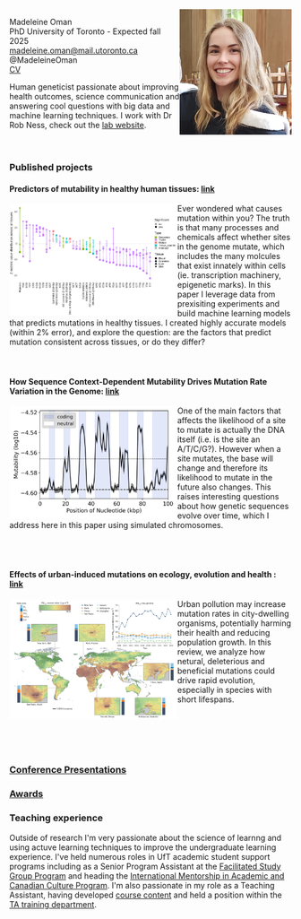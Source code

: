 
<img align="right" src="portrait.jpg" width="200">

Madeleine Oman \
PhD University of Toronto - Expected fall 2025 \
madeleine.oman@mail.utoronto.ca\
@MadeleineOman\
[CV](Madeleine_Oman_CV.pdf) 

Human geneticist passionate about improving health outcomes, science communication and answering cool questions with big data and machine learning techniques. I work with Dr Rob Ness, check out the [lab website](https://ness.bio/). 
<br />
<br />
<br />


### Published projects 

#### Predictors of mutability in healthy human tissues:  [link](https://academic.oup.com/genetics/article/229/3/iyae215/8015402?login=true) 
<img align="left" src="coefViolinPlot_all_tStatDev_equiv_toLowest_fullData_onlySign.png" width="300">
Ever wondered what causes mutation within you? The truth is that many processes and chemicals affect whether sites in the genome mutate, which includes the many molcules that exist innately within cells  (ie. transcription machinery, epigenetic marks). In this paper I leverage data from prexisiting experiments and build machine learning models that predicts mutations in healthy tissues. I created highly accurate models (within 2% error), and explore the question: are the factors that predict mutation consistent across tissues, or do they differ? 
<br />
<br />
<br />

#### How Sequence Context-Dependent Mutability Drives Mutation Rate Variation in the Genome:   [link](https://academic.oup.com/genetics/article-lookup/doi/10.1093/genetics/iyae215)
<img align="left" src="Sliding_2022_01_10_14_23_16_Finalized_avCodingNonCoding_log10_200000_highres_PosterSMBE.jpg" width="300">
One of the main factors that affects the likelihood of a site to mutate is actually the DNA itself (i.e. is the site an A/T/C/G?). However when a site mutates, the base will change and therefore its likelihood to mutate in the future also changes. This raises interesting questions about how genetic sequences evolve over time, which I address here in this paper using simulated chromosomes. 
<br />
<br />
<br />
<br />

#### Effects of urban-induced mutations on ecology, evolution and health : [link](https://www.nature.com/articles/s41559-024-02401-z)
<img align="left" src="urbanMutantFigure.png" width="300">
Urban pollution may increase mutation rates in city-dwelling organisms, potentially harming their health and reducing population growth. In this review, we analyze how netural, deleterious and beneficial mutations could drive rapid evolution, especially in species with short lifespans.  
<br />
<br />
<br />
<br />
<br />
<br />


### [Conference Presentations](Talks.md) 
### [Awards](award.md)

### Teaching experience 
Outside of research I'm very passionate about the science of learnng and using actuve learning techniques to improve the undergraduate learning experience. I've held numerous roles in UfT academic student support programs including as a Senior Program Assistant at the [Facilitated Study Group Program](https://www.utm.utoronto.ca/asc/facilitated-study-groups-fsgs) and heading the [International Mentorship in Academic and Canadian Culture Program](https://www.utm.utoronto.ca/language-studies/student-resources/imacc-support-international-students). I'm also passionate in my role as a Teaching Assistant, having developed [course content](Bio353_bigData_lab_studentCopy.pdf) and held a position within the [TA training department](https://tatp.utoronto.ca/).  




